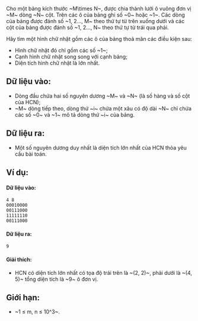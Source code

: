 Cho một bảng kích thước ~M\times N~, được chia thành lưới ô vuông đơn vị ~M~ dòng ~N~ cột. Trên các ô của bảng ghi số ~0~ hoặc ~1~. Các dòng của bảng được đánh số ~1, 2..., M~ theo thứ tự từ trên xuống dưới và các cột của bảng được đánh số ~1, 2..., N~ theo thứ tự từ trái qua phải.

Hãy tìm một hình chữ nhật gồm các ô của bảng thoả mãn các điều kiện sau:
- Hình chữ nhật đó chỉ gồm các số ~1~;
- Cạnh hình chữ nhật song song với cạnh bảng;
- Diện tích hình chữ nhật là lớn nhất.

## Dữ liệu vào:
- Dòng đầu chứa hai số nguyên dương ~M~ và ~N~ (là số hàng và số cột của HCN);
- ~M~ dòng tiếp theo, dòng thứ ~i~ chứa một xâu có độ dài ~N~ chỉ chứa các số ~0~ và ~1~ mô tả dòng thứ ~i~ của bảng.

## Dữ liệu ra:
- Một số nguyên dương duy nhất là diện tích lớn nhất của HCN thỏa yêu cầu bài toán.

## Ví dụ:
#### Dữ liệu vào:
```
4 8
00010000
00111000
11111110
00111000
```

#### Dữ liệu ra:
```
9
```

#### Giải thích:
- HCN có diện tích lớn nhất có tọa độ trái trên là ~(2, 2)~, phải dưới là ~(4, 5)~ tổng diện tích là ~9~ ô đơn vị.

## Giới hạn:
- ~1 ≤ m, n ≤ 10^3~.